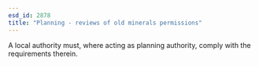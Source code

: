 ```yaml
---
esd_id: 2878
title: "Planning - reviews of old minerals permissions"
---
```


A local authority must, where acting as planning authority, comply with the requirements therein.

